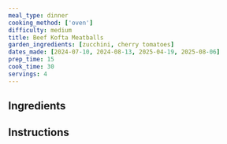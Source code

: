 ```yaml
---
meal_type: dinner
cooking_method: ['oven']
difficulty: medium
title: Beef Kofta Meatballs
garden_ingredients: [zucchini, cherry tomatoes]
dates_made: [2024-07-10, 2024-08-13, 2025-04-19, 2025-08-06]
prep_time: 15
cook_time: 30
servings: 4
---
```


## Ingredients

## Instructions
